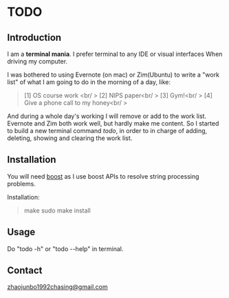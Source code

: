 TODO
===

Introduction
---
I am a **terminal mania**. I prefer terminal to any IDE or visual interfaces When driving my computer. 

I was bothered to using Evernote (on mac) or Zim(Ubuntu) to write a "work list" of what I am going to do in the morning of a day, like:
> [1] OS course work <br/ >
> [2] NIPS paper<br/ >
> [3] Gym!<br/ >
> [4] Give a phone call to my honey<br/ >

And during a whole day's working I will remove or add to the work list. Evernote and Zim both work well, but hardly make me content. So I started to build a new terminal command *todo*, in order to in charge of adding, deleting, showing and clearing the work list.

Installation
---
You will need [boost](http://www.boost.org/) as I use boost APIs to resolve string processing problems.

Installation:
> make
> sudo make install

Usage
---
Do "todo -h" or "todo --help" in terminal.


Contact
---
zhaojunbo1992chasing@gmail.com
